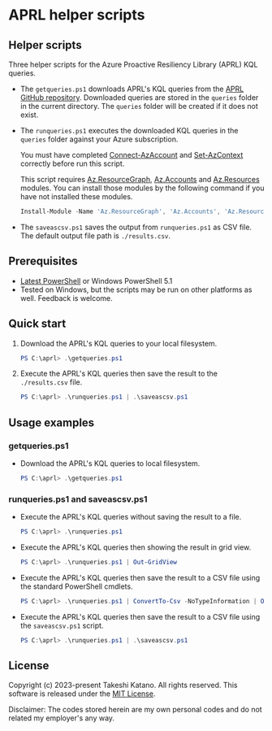 # APRL helper scripts

## Helper scripts

Three helper scripts for the Azure Proactive Resiliency Library (APRL) KQL queries.

- The `getqueries.ps1` downloads APRL's KQL queries from the [APRL GitHub repository](https://github.com/Azure/Azure-Proactive-Resiliency-Library). Downloaded queries are stored in the `queries` folder in the current directory. The `queries` folder will be created if it does not exist.

- The `runqueries.ps1` executes the downloaded KQL queries in the `queries` folder against your Azure subscription.

    You must have completed [Connect-AzAccount](https://learn.microsoft.com/en-us/powershell/module/az.accounts/connect-azaccount) and [Set-AzContext](https://learn.microsoft.com/en-us/powershell/module/az.accounts/set-azcontext) correctly before run this script.
    
    This script requires [Az.ResourceGraph](https://www.powershellgallery.com/packages/Az.ResourceGraph), [Az.Accounts](https://www.powershellgallery.com/packages/Az.Accounts) and [Az.Resources](https://www.powershellgallery.com/packages/Az.Resources) modules. You can install those modules by the following command if you have not installed these modules.

    ```powershell
    Install-Module -Name 'Az.ResourceGraph', 'Az.Accounts', 'Az.Resources' -Repository 'PSGallery' -Scope AllUsers -Force
    ```

- The `saveascsv.ps1` saves the output from `runqueries.ps1` as CSV file. The default output file path is `./results.csv`.


## Prerequisites

- [Latest PowerShell](https://github.com/PowerShell/PowerShell) or Windows PowerShell 5.1
- Tested on Windows, but the scripts may be run on other platforms as well. Feedback is welcome.


## Quick start

1. Download the APRL's KQL queries to your local filesystem.

    ```powershell
    PS C:\aprl> .\getqueries.ps1
    ```

2. Execute the APRL's KQL queries then save the result to the `./results.csv` file.

    ```powershell
    PS C:\aprl> .\runqueries.ps1 | .\saveascsv.ps1
    ```


## Usage examples

### getqueries.ps1

- Download the APRL's KQL queries to local filesystem.

    ```powershell
    PS C:\aprl> .\getqueries.ps1
    ```

### runqueries.ps1 and saveascsv.ps1

- Execute the APRL's KQL queries without saving the result to a file.

    ```powershell
    PS C:\aprl> .\runqueries.ps1
    ```

- Execute the APRL's KQL queries then showing the result in grid view.

    ```powershell
    PS C:\aprl> .\runqueries.ps1 | Out-GridView
    ```

- Execute the APRL's KQL queries then save the result to a CSV file using the standard PowerShell cmdlets.

    ```powershell
    PS C:\aprl> .\runqueries.ps1 | ConvertTo-Csv -NoTypeInformation | Out-File -LiteralPath './results.csv' -Encoding utf8 -Force
    ```

- Execute the APRL's KQL queries then save the result to a CSV file using the `saveascsv.ps1` script.

    ```powershell
    PS C:\aprl> .\runqueries.ps1 | .\saveascsv.ps1
    ```

## License

Copyright (c) 2023-present Takeshi Katano. All rights reserved. This software is released under the [MIT License](https://github.com/tksh164/aprl-helper-scripts/blob/main/LICENSE).

Disclaimer: The codes stored herein are my own personal codes and do not related my employer's any way.
